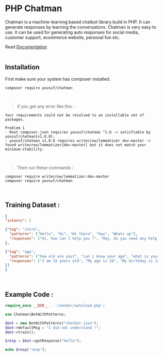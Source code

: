 # PHP Chatman

Chatman is a machine-learning based chatbot library build in PHP. It can generate responses by learning the conversations. Chatman is very easy to use. It can be used for generating auto responses for social media, customer support, ecommerce website, personal fun etc.

Read [Documentation](https://php-chatman.netlify.app)
<br />
<br />

## Installation

First make sure your system has composer installed.

```
composer require yousuf/chatman
```
<br />

>If you get any error like this :


```
Your requirements could not be resolved to an installable set of packages.

Problem 1
- Root composer.json requires yousuf/chatman ^1.0 -> satisfiable by yousuf/chatman[v1.0.0].
- yousuf/chatman v1.0.0 requires writecrow/lemmatizer dev-master -> found writecrow/lemmatizer[dev-master] but it does not match your minimum-stability.
```
<br />

>Then run these commands : 


```
composer require writecrow/lemmatizer:dev-master
composer require yousuf/chatman
```

<br />

## Training Dataset : 

```json
{
"intents": [

{"tag": "intro",
  "patterns": ["Hello", "Hi", "Hi there", "hey", "Whats up"],
  "responses": ["Hi, how can I help you ?", "Hey, do you need any help ?", "How are you doing?", "Greetings !"]
},

{"tag": "age",
  "patterns": ["how old are you?", "can i know your age", "what is your age"],
  "responses": ["I am 19 years old", "My age is 19", "My birthday is Jan 5th and I was born in 2002, so I am 19 years old !"]
}]
}
```
<br />

## Example Code : 

```php
require_once __DIR__ . '/vendor/autoload.php';

use Chatman\BotWithPatterns;

$bot = new BotWithPatterns("chatbot.json");
$bot->defaultMsg = "I did not understand !";
$bot->train();

$resp = $bot->getResponse("hello");

echo $resp['resp'];
```

